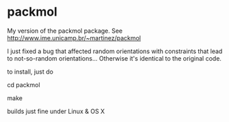 # packmol
My version of the packmol package. See http://www.ime.unicamp.br/~martinez/packmol

I just fixed a bug that affected random orientations with constraints that lead to not-so-random orientations... Otherwise it's identical to the original code.

to install, just do 

cd packmol 

make 

builds just fine under Linux & OS X
